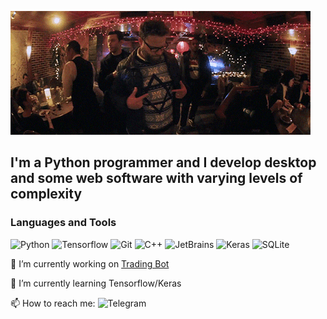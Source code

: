 [![Header](https://github.com/TyKo0707/TyKo0707/blob/main/assets/giphy.gif)](https://github.com/TyKo0707/Trading_bot)

## I'm a Python programmer and I develop desktop and some web software with varying levels of complexity

### Languages and Tools
![Python](https://img.shields.io/badge/Python-090909?style=for-the-badge&logo=python&logoColor=3776AB)
![Tensorflow](https://img.shields.io/badge/Tensorflow-090909?style=for-the-badge&logo=Tensorflow&logoColor=FF6F00)
![Git](https://img.shields.io/badge/Git-090909?style=for-the-badge&logo=git&logoColor=F05032)
![C++](https://img.shields.io/badge/C++-090909?style=for-the-badge&logo=C%2b%2b&logoColor=00599C)
![JetBrains](https://img.shields.io/badge/JetBrains-090909?style=for-the-badge&logo=JetBrains&logoColor=#000000)
![Keras](https://img.shields.io/badge/Keras-090909?style=for-the-badge&logo=Keras&logoColor=D00000)
![SQLite](https://img.shields.io/badge/SQLite-090909?style=for-the-badge&logo=SQLite&logoColor=003B57)

🔭 I’m currently working on [Trading Bot](https://github.com/TyKo0707/Trading_bot)

🌱 I’m currently learning Tensorflow/Keras

📫 How to reach me: 
![Telegram](https://img.shields.io/badge/Telegram-090909?style=for-the-badge&logo=Telegram&logoColor=26A5E4)


